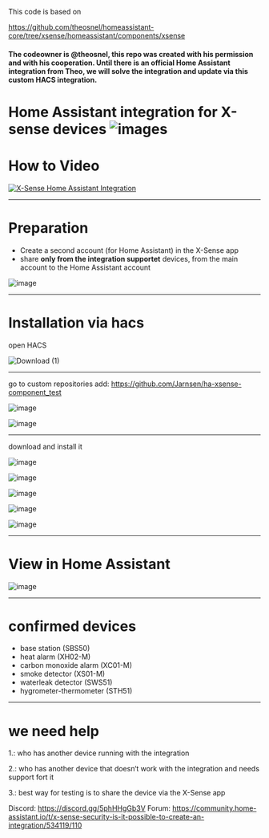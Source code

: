 This code is based on 

https://github.com/theosnel/homeassistant-core/tree/xsense/homeassistant/components/xsense

#### The codeowner is @theosnel, this repo was created with his permission and with his cooperation. Until there is an official Home Assistant integration from Theo, we will solve the integration and update via this custom HACS integration.

# Home Assistant integration for X-sense devices                                          ![images](https://github.com/Elwinmage/ha-xsense-component/assets/15807572/c49a97f2-5e10-4129-82bc-1d647adc0895)

# How to Video
[![X-Sense Home Assistant Integration](https://img.youtube.com/vi/3CCKK-qX-YA/0.jpg)](https://www.youtube.com/watch?v=3CCKK-qX-YA)


____________________________________________________________
# Preparation
- Create a second account (for Home Assistant) in the X-Sense app
- share **only from the integration supportet** devices, from the main account to the Home Assistant account

![image](https://github.com/Elwinmage/ha-xsense-component/assets/15807572/9cc18693-5f37-49c5-a67d-22602fa7eef5)

____________________________________________________________


# Installation via hacs 
open HACS

![Download (1)](https://github.com/Elwinmage/ha-xsense-component/assets/15807572/3220c686-f53f-4766-9523-e3272a6ff104)





____________________________________________________________
go to custom repositories
add: https://github.com/Jarnsen/ha-xsense-component_test

![image](https://github.com/Elwinmage/ha-xsense-component/assets/15807572/48c23cf0-a212-4889-8d08-f995ff2fd5d7)



![image](https://github.com/Elwinmage/ha-xsense-component/assets/15807572/7492696d-caa4-44b0-ad8f-402fb7f5369c)


____________________________________________________________
download and install it

![image](https://github.com/Elwinmage/ha-xsense-component/assets/15807572/5bd2d567-6568-47c5-a45e-6af7228ff30e)

![image](https://github.com/Elwinmage/ha-xsense-component/assets/15807572/33cd7bfa-eec2-44f5-af30-4f21269f0081)

![image](https://github.com/Elwinmage/ha-xsense-component/assets/15807572/48c5e923-a6a0-4a47-8f26-8ef3954ea34b)


![image](https://github.com/Elwinmage/ha-xsense-component/assets/15807572/42b33b6b-ecd9-45f6-99fc-314a0abd9bbe)

![image](https://github.com/Elwinmage/ha-xsense-component/assets/15807572/2d271b78-39d9-4bbd-837d-8593cf1933bd)

____________________________________________________________
# View in Home Assistant
![image](https://github.com/Elwinmage/ha-xsense-component/assets/15807572/50bbafde-c94b-445e-9aa3-9c33d5f151d6)


____________________________________________________________
# confirmed devices
 - base station (SBS50)
 - heat alarm (XH02-M) 
 - carbon monoxide alarm (XC01-M)
 - smoke detector (XS01-M)
 - waterleak detector (SWS51)
 - hygrometer-thermometer (STH51)
____________________________________________________________
# we need help 

1.: who has another device running with the integration

2.: who has another device that doesn‘t work with the integration and needs support fort it

3.: best way for testing is to share the device via the X-Sense app


Discord: https://discord.gg/5phHHgGb3V
Forum: https://community.home-assistant.io/t/x-sense-security-is-it-possible-to-create-an-integration/534119/110

